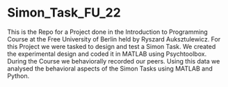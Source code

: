 # Simon_Task_FU_22

This is the Repo for a Project done in the Introduction to Programming Course at the Free University of Berlin held by Ryszard Auksztulewicz.
For this Project we were tasked to design and test a Simon Task. We created the experimental design and coded it in MATLAB using Psychtoolbox. 
During the Course we behaviorally recorded our peers. Using this data we analysed the behavioral aspects of the Simon Tasks using MATLAB and Python.
